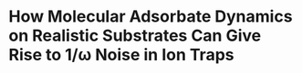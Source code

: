# How Molecular Adsorbate Dynamics on Realistic Substrates Can Give Rise to 1/&omega; Noise in Ion Traps
